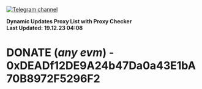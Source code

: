 [![Telegram channel](https://img.shields.io/endpoint?url=https://runkit.io/damiankrawczyk/telegram-badge/branches/master?url=https://t.me/n4z4v0d)](https://t.me/n4z4v0d) 

**Dynamic Updates Proxy List with Proxy Checker**  
**Last Updated: 19.12.23 04:08**

# DONATE (_any evm_) - 0xDEADf12DE9A24b47Da0a43E1bA70B8972F5296F2
